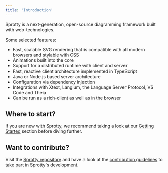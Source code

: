 ```yaml
---
title: 'Introduction'
---
```

Sprotty is a next-generation, open-source diagramming framework built with web-technologies.

Some selected features:

* Fast, scalable SVG rendering that is compatible with all modern browsers and stylable with CSS
* Animations built into the core
* Support for a distributed runtime with client and server
* Fast, reactive client architecture implemented in TypeScript
* Java or Node.js based server architecture
* Configuration via dependency injection
* Integrations with Xtext, Langium, the Language Server Protocol, VS Code and Theia
* Can be run as a rich-client as well as in the browser

## Where to start?

If you are new with Sprotty, we recommend taking a look at our [Getting Started](./getting_started) section before diving further.

## Want to contribute?

Visit the [Sprotty repository](https://github.com/eclipse-sprotty/sprotty) and have a look at the [contribution guidelines](https://github.com/eclipse-sprotty/sprotty/blob/master/CONTRIBUTING.md) to take part in Sprotty's development.
